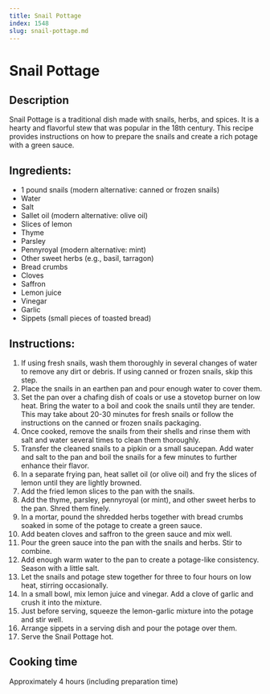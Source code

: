 ```yaml
---
title: Snail Pottage
index: 1548
slug: snail-pottage.md
---
```


# Snail Pottage

## Description
Snail Pottage is a traditional dish made with snails, herbs, and spices. It is a hearty and flavorful stew that was popular in the 18th century. This recipe provides instructions on how to prepare the snails and create a rich potage with a green sauce.

## Ingredients:
- 1 pound snails (modern alternative: canned or frozen snails)
- Water
- Salt
- Sallet oil (modern alternative: olive oil)
- Slices of lemon
- Thyme
- Parsley
- Pennyroyal (modern alternative: mint)
- Other sweet herbs (e.g., basil, tarragon)
- Bread crumbs
- Cloves
- Saffron
- Lemon juice
- Vinegar
- Garlic
- Sippets (small pieces of toasted bread)

## Instructions:
1. If using fresh snails, wash them thoroughly in several changes of water to remove any dirt or debris. If using canned or frozen snails, skip this step.
2. Place the snails in an earthen pan and pour enough water to cover them.
3. Set the pan over a chafing dish of coals or use a stovetop burner on low heat. Bring the water to a boil and cook the snails until they are tender. This may take about 20-30 minutes for fresh snails or follow the instructions on the canned or frozen snails packaging.
4. Once cooked, remove the snails from their shells and rinse them with salt and water several times to clean them thoroughly.
5. Transfer the cleaned snails to a pipkin or a small saucepan. Add water and salt to the pan and boil the snails for a few minutes to further enhance their flavor.
6. In a separate frying pan, heat sallet oil (or olive oil) and fry the slices of lemon until they are lightly browned.
7. Add the fried lemon slices to the pan with the snails.
8. Add the thyme, parsley, pennyroyal (or mint), and other sweet herbs to the pan. Shred them finely.
9. In a mortar, pound the shredded herbs together with bread crumbs soaked in some of the potage to create a green sauce.
10. Add beaten cloves and saffron to the green sauce and mix well.
11. Pour the green sauce into the pan with the snails and herbs. Stir to combine.
12. Add enough warm water to the pan to create a potage-like consistency. Season with a little salt.
13. Let the snails and potage stew together for three to four hours on low heat, stirring occasionally.
14. In a small bowl, mix lemon juice and vinegar. Add a clove of garlic and crush it into the mixture.
15. Just before serving, squeeze the lemon-garlic mixture into the potage and stir well.
16. Arrange sippets in a serving dish and pour the potage over them.
17. Serve the Snail Pottage hot.

## Cooking time
Approximately 4 hours (including preparation time)